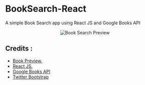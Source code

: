# BookSearch-React
A simple Book Search app using React JS and Google Books API

<p align="center">
  <img src="https://raw.githubusercontent.com/fethica/BookSearch-React/master/img/browser_books.jpg" alt="Book Search Preview" />
</p>


## Credits :

- [Book Preview.](http://tympanus.net/codrops/2014/01/14/look-inside-book-preview-with-bookblock/)
- [React JS.](http://facebook.github.io/react/)
- [Google Books API](https://developers.google.com/books/?hl=en)
- [Twitter Bootstrap](http://getbootstrap.com)

